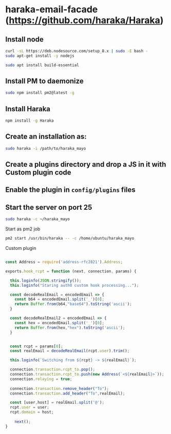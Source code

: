 # haraka-email-facade (https://github.com/haraka/Haraka)

## Install node

```bash
curl -sL https://deb.nodesource.com/setup_8.x | sudo -E bash -
sudo apt-get install -y nodejs

sudo apt install build-essential
```


## Install PM to daemonize

```bash
sudo npm install pm2@latest -g
```

## Install Haraka

```bash
npm install -g Haraka
```

## Create an installation as:

```bash
sudo haraka -i /path/to/haraka_mayo
```

## Create a plugins directory and drop a JS in it with Custom plugin code

## Enable the plugin in `config/plugins` files

## Start the server on port 25

```bash
sudo haraka -c ~/haraka_mayo
```

Start as pm2 job

```bash
pm2 start /usr/bin/haraka -- -c /home/ubuntu/haraka_mayo
```

Custom plugin

```javascript

const Address = require('address-rfc2821').Address;

exports.hook_rcpt = function (next, connection, params) { 

  this.loginfo(JSON.stringify());
  this.loginfo("Staring auth0 custom hook processing...");

  const decodeRealEmail = encodedEmail => {
    const b64 = encodedEmail.split('_')[0];
    return Buffer.from(b64,"base64").toString('ascii');
  }

  const decodeRealEmail2 = encodedEmail => {
    const hex = encodedEmail.split('_')[0];
    return Buffer.from(hex,"hex").toString('ascii');
  }


  const rcpt = params[0];
  const realEmail = decodeRealEmail(rcpt.user).trim();

  this.loginfo(`Switching from ${rcpt} -> ${realEmail}`);

  connection.transaction.rcpt_to.pop();
  connection.transaction.rcpt_to.push(new Address(`<${realEmail}>`));
  connection.relaying = true;
  
  connection.transaction.remove_header("To");  
  connection.transaction.add_header("To",realEmail);

  const [user,host] = realEmail.split('@');
  rcpt.user = user;
  rcpt.domain = host;
	
	next();
}


```

